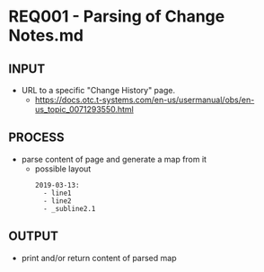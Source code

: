 # REQ001 - Parsing of Change Notes.md
## INPUT
* URL to a specific "Change History" page.
  * https://docs.otc.t-systems.com/en-us/usermanual/obs/en-us_topic_0071293550.html

## PROCESS
* parse content of page and generate a map from it
  * possible layout
    ```
    2019-03-13:
      - line1
      - line2
      - _subline2.1
    ```

## OUTPUT
* print and/or return content of parsed map
